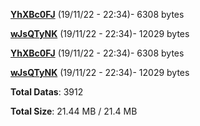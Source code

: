 [**YhXBc0FJ**](/data/YhXBc0FJ.txt) (19/11/22 - 22:34)- 6308 bytes

[**wJsQTyNK**](/data/wJsQTyNK.txt) (19/11/22 - 22:34)- 12029 bytes

[**YhXBc0FJ**](/data/YhXBc0FJ.txt) (19/11/22 - 22:34)- 6308 bytes

[**wJsQTyNK**](/data/wJsQTyNK.txt) (19/11/22 - 22:34)- 12029 bytes

**Total Datas**: 3912

**Total Size**: 21.44 MB / 21.4 MB